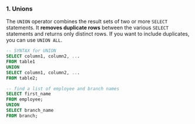### 1. Unions
The `UNION` operator combines the result sets of two or more `SELECT` statements. It **removes duplicate rows** between the various `SELECT` statements and returns only distinct rows. If you want to include duplicates, you can use `UNION ALL`.
```sql
-- SYNTAX for UNION
SELECT column1, column2, ...
FROM table1
UNION
SELECT column1, column2, ...
FROM table2;
```

```sql
-- find a list of employee and branch names
SELECT first_name 
FROM employee; 
UNION
SELECT branch_name
FROM branch; 
```